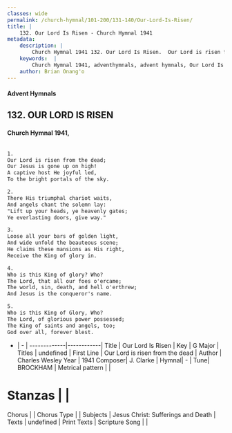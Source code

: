 ```yaml
---
classes: wide
permalink: /church-hymnal/101-200/131-140/Our-Lord-Is-Risen/
title: |
    132. Our Lord Is Risen - Church Hymnal 1941
metadata:
    description: |
        Church Hymnal 1941 132. Our Lord Is Risen.  Our Lord is risen from the dead;  Our Jesus is gone up on high!  A captive host He joyful led,  To the bright portals of the sky.  
    keywords:  |
        Church Hymnal 1941, adventhymnals, advent hymnals, Our Lord Is Risen, Our Lord is risen from the dead. 
    author: Brian Onang'o
---
```


#### Advent Hymnals
## 132. OUR LORD IS RISEN
####  Church Hymnal 1941,

```txt

1.
Our Lord is risen from the dead; 
Our Jesus is gone up on high! 
A captive host He joyful led, 
To the bright portals of the sky. 

2.
There His triumphal chariot waits, 
And angels chant the solemn lay: 
"Lift up your heads, ye heavenly gates; 
Ye everlasting doors, give way." 

3.
Loose all your bars of golden light, 
And wide unfold the beauteous scene; 
He claims these mansions as His right, 
Receive the King of glory in. 

4.
Who is this King of glory? Who? 
The Lord, that all our foes o'ercame; 
The world, sin, death, and hell o'erthrew; 
And Jesus is the conqueror's name. 

5.
Who is this King of Glory, Who? 
The Lord, of glorious power possessed; 
The King of saints and angels, too; 
God over all, forever blest.


```

- |   -  |
-------------|------------|
Title | Our Lord Is Risen |
Key | G Major |
Titles | undefined |
First Line | Our Lord is risen from the dead |
Author | Charles Wesley
Year | 1941
Composer| J. Clarke |
Hymnal|  - |
Tune| BROCKHAM |
Metrical pattern | |
# Stanzas |  |
Chorus |  |
Chorus Type |  |
Subjects | Jesus Christ: Sufferings and Death |
Texts | undefined |
Print Texts | 
Scripture Song |  |
    
